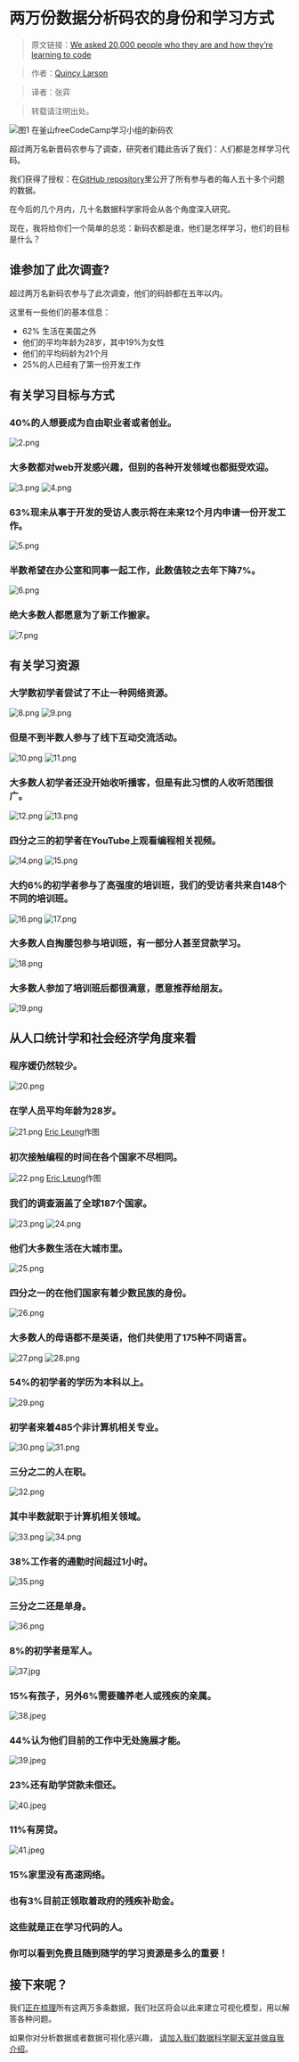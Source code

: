 # 两万份数据分析码农的身份和学习方式

>原文链接：[We asked 20,000 people who they are and how they’re learning to code](https://medium.freecodecamp.com/we-asked-20-000-people-who-they-are-and-how-theyre-learning-to-code-fff5d668969)

>作者：[Quincy Larson](https://medium.freecodecamp.com/@quincylarson?source=post_header_lockup)

>译者：张弈

>转载请注明出处。
 
![图1](https://ooo.0o0.ooo/2017/05/17/591c0ae772ff8.png)
在釜山freeCodeCamp学习小组的新码农

超过两万名新晋码农参与了调查，研究者们籍此告诉了我们：人们都是怎样学习代码。

我们获得了授权：在[GitHub repository](https://github.com/freeCodeCamp/2017-new-coder-survey)里公开了所有参与者的每人五十多个问题的数据。

在今后的几个月内，几十名数据科学家将会从各个角度深入研究。

现在，我将给你们一个简单的总览：新码农都是谁，他们是怎样学习，他们的目标是什么？

## 谁参加了此次调查?

超过两万名新码农参与了此次调查，他们的码龄都在五年以内。

这里有一些他们的基本信息：

* 62% 生活在美国之外
* 他们的平均年龄为28岁，其中19%为女性
* 他们的平均码龄为21个月
* 25%的人已经有了第一份开发工作

## 有关学习目标与方式

### 40%的人想要成为自由职业者或者创业。
![2.png](https://ooo.0o0.ooo/2017/05/17/591c0ae72916f.png)
### 大多数都对web开发感兴趣，但别的各种开发领域也都挺受欢迎。
![3.png](https://ooo.0o0.ooo/2017/05/17/591c0ae72b0e4.png)
![4.png](https://ooo.0o0.ooo/2017/05/17/591c0ae727fe3.png)
### 63%现未从事于开发的受访人表示将在未来12个月内申请一份开发工作。
![5.png](https://ooo.0o0.ooo/2017/05/17/591c0ae727f18.png)
### 半数希望在办公室和同事一起工作，此数值较之去年下降7%。
![6.png](https://ooo.0o0.ooo/2017/05/17/591c0ae72ae54.png)
### 绝大多数人都愿意为了新工作搬家。
![7.png](https://ooo.0o0.ooo/2017/05/17/591c0ae70b8fa.png)

## 有关学习资源

### 大学数初学者尝试了不止一种网络资源。
![8.png](https://ooo.0o0.ooo/2017/05/17/591c0ae7288cb.png)
![9.png](https://ooo.0o0.ooo/2017/05/17/591c0ae740c51.png)
### 但是不到半数人参与了线下互动交流活动。
![10.png](https://ooo.0o0.ooo/2017/05/17/591c0ae72b029.png)
![11.png](https://ooo.0o0.ooo/2017/05/17/591c0bd7656b1.png)
### 大多数人初学者还没开始收听播客，但是有此习惯的人收听范围很广。
![12.png](https://ooo.0o0.ooo/2017/05/17/591c0bd79c87a.png)
![13.png](https://ooo.0o0.ooo/2017/05/17/591c0bd7a6569.png)
### 四分之三的初学者在YouTube上观看编程相关视频。
![14.png](https://ooo.0o0.ooo/2017/05/17/591c0bd79f1c1.png)
![15.png](https://ooo.0o0.ooo/2017/05/17/591c0bd794b9e.png)
### 大约6%的初学者参与了高强度的培训班，我们的受访者共来自148个不同的培训班。
![16.png](https://ooo.0o0.ooo/2017/05/17/591c0bd77869d.png)
![17.png](https://ooo.0o0.ooo/2017/05/17/591c0bd7893f5.png)
### 大多数人自掏腰包参与培训班，有一部分人甚至贷款学习。
![18.png](https://ooo.0o0.ooo/2017/05/17/591c0bd77a2b8.png)
### 大多数人参加了培训班后都很满意，愿意推荐给朋友。
![19.png](https://ooo.0o0.ooo/2017/05/17/591c0bd77f11d.png)

## 从人口统计学和社会经济学角度来看

### 程序媛仍然较少。
![20.png](https://ooo.0o0.ooo/2017/05/17/591c0bd7a0cf3.png)
### 在学人员平均年龄为28岁。
![21.png](https://ooo.0o0.ooo/2017/05/17/591c0c8d2223a.png)
[Eric Leung](https://github.com/erictleung)作图
### 初次接触编程的时间在各个国家不尽相同。
![22.png](https://ooo.0o0.ooo/2017/05/17/591c0c8d67b4d.png)
[Eric Leung](https://github.com/erictleung)作图
### 我们的调查涵盖了全球187个国家。
![23.png](https://ooo.0o0.ooo/2017/05/17/591c0c8d383df.png)
![24.png](https://ooo.0o0.ooo/2017/05/17/591c0c8d2363a.png)
### 他们大多数生活在大城市里。
![25.png](https://ooo.0o0.ooo/2017/05/17/591c0c8d3b711.png)
### 四分之一的在他们国家有着少数民族的身份。
![26.png](https://ooo.0o0.ooo/2017/05/17/591c0c8d4cb72.png)
### 大多数人的母语都不是英语，他们共使用了175种不同语言。
![27.png](https://ooo.0o0.ooo/2017/05/17/591c0c8d4e22a.png)
![28.png](https://ooo.0o0.ooo/2017/05/17/591c0c8d3a4ad.png)
### 54%的初学者的学历为本科以上。
![29.png](https://ooo.0o0.ooo/2017/05/17/591c0c8d71334.png)
### 初学者来着485个非计算机相关专业。
![30.png](https://ooo.0o0.ooo/2017/05/17/591c0c8d5fd46.png)
![31.png](https://ooo.0o0.ooo/2017/05/17/591c0c32daa79.png)
### 三分之二的人在职。
![32.png](https://ooo.0o0.ooo/2017/05/17/591c0c32c4dfa.png)
### 其中半数就职于计算机相关领域。
![33.png](https://ooo.0o0.ooo/2017/05/17/591c0c329bb50.png)
![34.png](https://ooo.0o0.ooo/2017/05/17/591c0c32e2e89.png)
### 38%工作者的通勤时间超过1小时。
![35.png](https://ooo.0o0.ooo/2017/05/17/591c0c32c5df0.png)
### 三分之二还是单身。
![36.png](https://ooo.0o0.ooo/2017/05/17/591c0c329cd78.png)
### 8%的初学者是军人。
![37.jpg](https://ooo.0o0.ooo/2017/05/17/591c0c32dbccd.jpg)
### 15%有孩子，另外6%需要赡养老人或残疾的亲属。
![38.jpeg](https://ooo.0o0.ooo/2017/05/17/591c0c32c4067.jpeg)
### 44%认为他们目前的工作中无处施展才能。
![39.jpeg](https://ooo.0o0.ooo/2017/05/17/591c0c32e2035.jpeg)
### 23%还有助学贷款未偿还。
![40.jpeg](https://ooo.0o0.ooo/2017/05/17/591c0c32f4110.jpeg)
### 11%有房贷。
![41.jpeg](https://ooo.0o0.ooo/2017/05/17/591c0c7d6d537.jpeg)
### 15%家里没有高速网络。
### 也有3%目前正领取着政府的残疾补助金。
### 这些就是正在学习代码的人。
### 你可以看到免费且随到随学的学习资源是多么的重要！

## 接下来呢？

我们[正在梳理](https://github.com/freeCodeCamp/2017-new-coder-survey)所有这两万多条数据，我们社区将会以此来建立可视化模型，用以解答各种问题。

如果你对分析数据或者数据可视化感兴趣， [请加入我们数据科学聊天室并做自我介绍](https://gitter.im/FreeCodeCamp/DataScience)。


